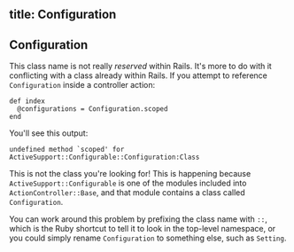 title: Configuration
---

## Configuration

This class name is not really *reserved* within Rails. It's more to do with it conflicting with a class already within Rails. If you attempt to reference `Configuration` inside a controller action:

    def index
      @configurations = Configuration.scoped
    end

You'll see this output:

    undefined method `scoped' for ActiveSupport::Configurable::Configuration:Class


This is not the class you're looking for! This is happening because `ActiveSupport::Configurable` is one of the modules included into `ActionController::Base`, and that module contains a class called `Configuration`.

 You can work around this problem by prefixing the class name with `::`, which is the Ruby shortcut to tell it to look in the top-level namespace, or you could simply rename `Configuration` to something else, such as `Setting`.


